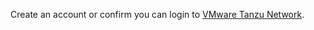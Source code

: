 Create an account or confirm you can login to [VMware Tanzu Network](https://network.tanzu.vmware.com/).